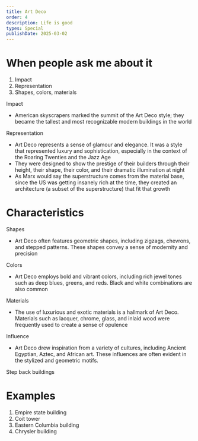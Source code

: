 ```yaml
---
title: Art Deco
order: 4
description: Life is good
types: Special
publishDate: 2025-03-02
---
```


# When people ask me about it

1. Impact
2. Representation
3. Shapes, colors, materials



Impact
- American skyscrapers marked the summit of the Art Deco style; they became the tallest and most recognizable modern buildings in the world

Representation
- Art Deco represents a sense of glamour and elegance. It was a style that represented luxury and sophistication, especially in the context of the Roaring Twenties and the Jazz Age
-  They were designed to show the prestige of their builders through their height, their shape, their color, and their dramatic illumination at night
- As Marx would say the superstructure comes from the material base, since the US was getting insanely rich at the time, they created an architecture (a subset of the superstructure) that fit that growth

# Characteristics

Shapes
- Art Deco often features geometric shapes, including zigzags, chevrons, and stepped patterns. These shapes convey a sense of modernity and precision

Colors
- Art Deco employs bold and vibrant colors, including rich jewel tones such as deep blues, greens, and reds. Black and white combinations are also common

Materials
- The use of luxurious and exotic materials is a hallmark of Art Deco. Materials such as lacquer, chrome, glass, and inlaid wood were frequently used to create a sense of opulence

Influence
- Art Deco drew inspiration from a variety of cultures, including Ancient Egyptian, Aztec, and African art. These influences are often evident in the stylized and geometric motifs.

Step back buildings

# Examples

1. Empire state building
2. Coit tower
3. Eastern Columbia building
4. Chrysler building